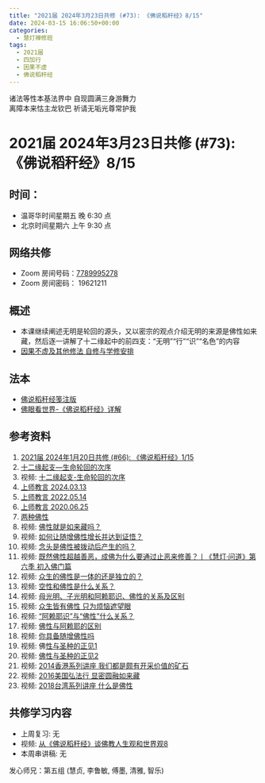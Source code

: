 ```yaml
---
title: "2021届 2024年3月23日共修 (#73): 《佛说稻秆经》8/15"
date: 2024-03-15 16:06:50+00:00
categories:
  - 慧灯禅修班
tags:
  - 2021届
  - 四加行
  - 因果不虚
  - 佛说稻秆经
---
```

诸法等性本基法界中 自现圆满三身游舞力\
离障本来怙主龙钦巴 祈请无垢光尊常护我

# 2021届 2024年3月23日共修 (#73): 《佛说稻秆经》8/15

## 时间：

* 温哥华时间星期五 晚 6:30 点
* 北京时间星期六 上午 9:30 点

## 网络共修

* Zoom 房间号码：[7789995278](https://us02web.zoom.us/j/7789995278?pwd=VjZmbWJFY2k2K0E5RVB2cTNIQmhqUT09)
* Zoom 房间密码： 19621211

## 概述

* 本课继续阐述无明是轮回的源头，又以密宗的观点介绍无明的来源是佛性如来藏，然后逐一讲解了十二缘起中的前四支：“无明”“行”“识”“名色”的内容 
* [因果不虚及其他修法 自修与学修安排 ](https://fohuifayu.com/index.php/huideng-jiangtang/chanxiuke/zen-03/8655-zen03-ygbx?title=%E4%BD%9B%E8%AF%B4%E7%A8%BB%E7%A7%86%E7%BB%8F)

## 法本

* [](https://www.huidengvan.com/pages/fsdgj/)[](/f/up/佛眼看世界-《佛说稻秆经》详解.pdf)[佛说稻秆经笺注版](https://www.huidengvan.com/pages/fsdgj/)
* [佛眼看世界-《佛说稻秆经》详解](https://fohuifayu.com/index.php/huideng-zhiguang/dianzi-congshu/jingdian-jiedu/jingdian-jiedu-5)

## 参考资料[](https://www.huidengvan.com/posts/2023-08-05-2021%E5%B1%8A-2023%E5%B9%B48%E6%9C%8812%E6%97%A5%E5%85%B1%E4%BF%AE-46-%E8%BD%AE%E5%9B%9E%E8%BF%87%E6%82%A3%E6%95%B4%E4%BD%932-2%E4%B8%89%E6%A0%B9%E6%9C%AC%E8%8B%A6/)

1. [2021届 2024年1月20日共修 (#66): 《佛说稻秆经》1/15](https://www.huidengvan.com/posts/2024-01-06-2021%E5%B1%8A-2024%E5%B9%B41%E6%9C%8820%E6%97%A5%E5%85%B1%E4%BF%AE-66-%E4%BD%9B%E8%AF%B4%E7%A8%BB%E7%A7%86%E7%BB%8F1-5/)
2. [十二缘起支—生命轮回的次序 ](https://fohuifayu.com/index.php/huideng-zhiguang/huideng-series/146-a00007?title=)
3. 视频: [十二缘起支-生命轮回的次序](https://fohuifayu.com/index.php/huideng-jiangtang/fofa-jianxiu/jichu-zhishi/1844-l02016?title=)
4. [上师教言 2024.03.13 ](https://fohuifayu.com/index.php/shangshi-jiaoyan/2024nian/3yue/9471-j02890?title=%E4%BD%9B%E6%80%A7)
5. [上师教言 2022.05.14 ](https://fohuifayu.com/index.php/shangshi-jiaoyan/2022nian/5yue/7926-j02262?title=%E4%BD%9B%E6%80%A7)
6. [上师教言 2020.06.25](https://fohuifayu.com/index.php/shangshi-jiaoyan/2020nian/6yue/7219-J01476?title=%E4%BD%9B%E6%80%A7)
7. [两种佛性 ](https://fohuifayu.com/index.php/huideng-zhiguang/huideng-series/qi-ce/159-a00094?title=)
8. [](https://fohuifayu.com/index.php/other-column/xiangguan-jinglun/jingdian/yuanqi-jing/8377-d33?title=)[](https://fohuifayu.com/index.php/huideng-jiangtang/jingdian-jiedu/yuanqi-zan)视频: [](https://fohuifayu.com/index.php/huideng-jiangtang/huanqiu-xilie/malai-xiya/1097-l16002)[佛性就是如来藏吗？](https://fohuifayu.com/index.php/shipin-jingcui/wenda-zhailu/9156-v22002-v07?title=)
9. 视频: [](https://fohuifayu.com/index.php/huideng-jiangtang/huanqiu-xilie/xin-jia-po/1825-l17021)[如何让随增佛性增长并达到证悟？](https://fohuifayu.com/index.php/shipin-jingcui/wenda-zhailu/9153-v22002-v06?title=)
10. 视频: [念头是佛性被拨动后产生的吗？](https://fohuifayu.com/index.php/shipin-jingcui/wenda-zhailu/8746-v21022-v12?title=) 
11. 视频: [](https://fohuifayu.com/index.php/huideng-jiangtang/fofa-jianxiu/ruhe-duizhi-fannao/591-l12009)[既然佛性超越善恶，成佛为什么要通过止恶来修善？丨《慧灯·问道》第六季 初入佛门篇 ](https://fohuifayu.com/index.php/shipin-jingcui/huideng-wendao/diliuji/churu-fomen-01/5814-w21203?title=)
12. 视频: [](https://fohuifayu.com/index.php/shipin-jingcui/jingcai-shipin/3098-Y16123-Y09?title=)[众生的佛性是一体的还是独立的？](https://fohuifayu.com/index.php/shipin-jingcui/wenda-zhailu/5526-V19029-V03?title=)
13. [](https://fohuifayu.com/index.php/huideng-jiangtang/fofa-jianxiu/ruhe-duizhi-fannao/592-l12010)视频: [空性和佛性是什么关系？](https://fohuifayu.com/index.php/shipin-jingcui/wenda-zhailu/5080-V18110-V08?title=) 
14. 视频: [母光明、子光明和阿赖耶识、佛性的关系及区别 ](https://fohuifayu.com/index.php/shipin-jingcui/wenda-zhailu/4659-V19029-V01?title=)
15. 视频: [众生皆有佛性 只为烦恼遮望眼](https://fohuifayu.com/index.php/shipin-jingcui/jingcai-shipin/3911-Y16039-Y05?title=)
16. 视频: [“阿赖耶识”与“佛性”什么关系？](https://fohuifayu.com/index.php/shipin-jingcui/jingcai-shipin/3103-Y16030-Y05?title=)
17. 视频: [佛性与阿赖耶的区别 ](https://fohuifayu.com/index.php/huideng-jiangtang/fofa-jianxiu/fofa-jianxiu-xilie/465-l12030?title=)
18. 视频: [你具备随增佛性吗 ](https://fohuifayu.com/index.php/huideng-jiangtang/fofa-jianxiu/fofa-jianxiu-xilie/463-l10002?title=)
19. 视频: 佛[性与圣种的正见1 ](https://fohuifayu.com/index.php/huideng-jiangtang/fofa-jianxiu/fofa-jianxiu-xilie/914-l09031)
20. 视频: [佛性与圣种的正见2](https://fohuifayu.com/index.php/huideng-jiangtang/fofa-jianxiu/fofa-jianxiu-xilie/915-l09032)
21. 视频: [2014香港系列讲座 我们都是颇有开采价值的矿石](https://fohuifayu.com/index.php/huideng-jiangtang/huanqiu-xilie/xianggang-diqu/576-l14054)
22. 视频: [2016美国弘法行 显密圆融如来藏](https://fohuifayu.com/index.php/huideng-jiangtang/huanqiu-xilie/mei-guo/1175-l16048)
23. 视频: [2018台湾系列讲座 什么是佛性](https://fohuifayu.com/index.php/huideng-jiangtang/huanqiu-xilie/taiwan-diqu/3597-l18110?title=)

## **共修学习内容**

* 上周复习: [](https://www.huidengvan.com/f/up/%E4%B8%B2%E8%AE%B2%E7%A8%BF-%E7%94%9F%E8%8B%A6%E8%80%81%E8%8B%A6.ppt)[](https://www.huidengvan.com/f/up/%E4%B8%8A%E5%91%A8%E5%A4%8D%E4%B9%A0-%E7%97%85%E8%8B%A6.docx)[](https://www.huidengvan.com/f/up/%E4%B8%B2%E8%AE%B2%E7%A8%BF-%E7%88%B1%E5%88%AB%E7%A6%BB%E8%8B%A6.docx)[](/f/up/上周复习-不欲临苦.docx)无
* [](/f/up/串讲稿-人生八苦.pdf)视频: [从《佛说稻秆经》谈佛教人生观和世界观8](https://fohuifayu.com/index.php/huideng-jiangtang/jingdian-jiedu/foshuo-daoganjing/2463-p17079)
* 本周串讲稿: [](https://www.huidengvan.com/f/up/%E4%B8%B2%E8%AE%B2%E7%A8%BF-%E7%94%9F%E8%8B%A6%E8%80%81%E8%8B%A6.ppt)[](https://www.huidengvan.com/f/up/%E4%B8%8A%E5%91%A8%E5%A4%8D%E4%B9%A0-%E7%97%85%E8%8B%A6.docx)[](https://www.huidengvan.com/f/up/%E4%B8%B2%E8%AE%B2%E7%A8%BF-%E7%88%B1%E5%88%AB%E7%A6%BB%E8%8B%A6.docx)[](/f/up/上周复习-不欲临苦.docx)无

发心师兄：第五组 (慧贞, 李鲁敏, 傅墨, 清雅, 智乐)
